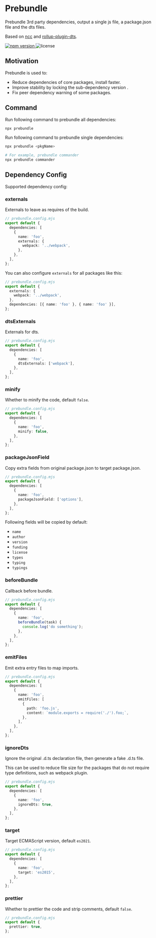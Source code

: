 # Prebundle

Prebundle 3rd party dependencies, output a single js file, a package.json file and the dts files.

Based on [ncc](https://github.com/vercel/ncc) and [rollup-plugin-dts](https://www.npmjs.com/package/rollup-plugin-dts).

<p>
  <a href="https://npmjs.com/package/prebundle">
   <img src="https://img.shields.io/npm/v/prebundle?style=flat-square&colorA=564341&colorB=EDED91" alt="npm version" />
  </a>
    <img src="https://img.shields.io/badge/License-MIT-blue.svg?style=flat-square&colorA=564341&colorB=EDED91" alt="license" />
</p>

## Motivation

Prebundle is used to:

- Reduce dependencies of core packages, install faster.
- Improve stability by locking the sub-dependency version .
- Fix peer dependency warning of some packages.

## Command

Run following command to prebundle all dependencies:

```bash
npx prebundle
```

Run following command to prebundle single dependencies:

```bash
npx prebundle <pkgName>

# For example, prebundle commander
npx prebundle commander
```

## Dependency Config

Supported dependency config:

### externals

Externals to leave as requires of the build.

```ts
// prebundle.config.mjs
export default {
  dependencies: [
    {
      name: 'foo',
      externals: {
        webpack: '../webpack',
      },
    },
  ],
};
```

You can also configure `externals` for all packages like this:

```ts
// prebundle.config.mjs
export default {
  externals: {
    webpack: '../webpack',
  },
  dependencies: [{ name: 'foo' }, { name: 'foo' }],
};
```

### dtsExternals

Externals for dts.

```ts
// prebundle.config.mjs
export default {
  dependencies: [
    {
      name: 'foo',
      dtsExternals: ['webpack'],
    },
  ],
};
```

### minify

Whether to minify the code, default `false`.

```ts
// prebundle.config.mjs
export default {
  dependencies: [
    {
      name: 'foo',
      minify: false,
    },
  ],
};
```

### packageJsonField

Copy extra fields from original package.json to target package.json.

```ts
// prebundle.config.mjs
export default {
  dependencies: [
    {
      name: 'foo',
      packageJsonField: ['options'],
    },
  ],
};
```

Following fields will be copied by default:

- `name`
- `author`
- `version`
- `funding`
- `license`
- `types`
- `typing`
- `typings`

### beforeBundle

Callback before bundle.

```ts
// prebundle.config.mjs
export default {
  dependencies: [
    {
      name: 'foo',
      beforeBundle(task) {
        console.log('do something');
      },
    },
  ],
};
```

### emitFiles

Emit extra entry files to map imports.

```ts
// prebundle.config.mjs
export default {
  dependencies: [
    {
      name: 'foo',
      emitFiles: [
        {
          path: 'foo.js',
          content: `module.exports = require('./').foo;`,
        },
      ],
    },
  ],
};
```

### ignoreDts

Ignore the original .d.ts declaration file, then generate a fake .d.ts file.

This can be used to reduce file size for the packages that do not require type definitions, such as webpack plugin.

```ts
// prebundle.config.mjs
export default {
  dependencies: [
    {
      name: 'foo',
      ignoreDts: true,
    },
  ],
};
```

### target

Target ECMAScript version, default `es2021`.

```ts
// prebundle.config.mjs
export default {
  dependencies: [
    {
      name: 'foo',
      target: 'es2015',
    },
  ],
};
```

### prettier

Whether to prettier the code and strip comments, default `false`.

```ts
// prebundle.config.mjs
export default {
  prettier: true,
};
```
